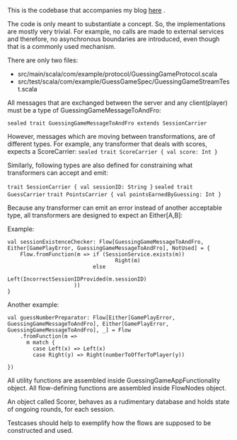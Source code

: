 This is the codebase that accompanies my blog [here](http://blogoloquy.blogspot.com/2018/09/model-correctly-and-write-less-code.html) .
 
 The code is only meant to substantiate a concept. So, the implementations are mostly very trivial. For example, no calls are made to external services and 
 therefore, no asynchronous boundaries are introduced, even though that is a commonly used mechanism.
  
  There are only two files:
 
 * src/main/scala/com/example/protocol/GuessingGameProtocol.scala
 * src/test/scala/com/example/GuessGameSpec/GuessingGameStreamTest.scala
 
 All messages that are exchanged between the server and any client(player) must be a type of GuessingGameMessageToAndFro:
 
 ```sealed trait GuessingGameMessageToAndFro extends SessionCarrier```
 
 However, messages which are moving between transformations, are of different types. For example, any transformer that deals with scores, expects a ScoreCarrier:
 ```sealed trait ScoreCarrier { val score: Int }```
 
 Similarly, following types are also defined for constraining what transformers can accept and emit:
 
 ```trait SessionCarrier { val sessionID: String }```
 ```sealed trait GuessCarrier```
 ```trait PointsCarrier { val pointsEarnedByGuessing: Int }```
 
 Because any transformer can emit an error instead of another acceptable type, all transformers are designed to expect an Either[A,B]: 
 
 Example:
 
 ```
 val sessionExistenceChecker: Flow[GuessingGameMessageToAndFro, Either[GamePlayError, GuessingGameMessageToAndFro], NotUsed] = {
     Flow.fromFunction(m => if (SessionService.exists(m)) 
                                   Right(m) 
                            else 
                                   Left(IncorrectSessionIDProvided(m.sessionID)
                      ))
 }
 ```
 
Another example:

```
val guessNumberPreparator: Flow[Either[GamePlayError, GuessingGameMessageToAndFro], Either[GamePlayError, GuessingGameMessageToAndFro], _] = Flow
    .fromFunction(m =>
      m match {
        case Left(x) => Left(x)
        case Right(y) => Right(numberToOfferToPlayer(y))

})
```
      
      
All utility functions are assembled inside GuessingGameAppFunctionality object.
All flow-defining functions are assembled inside FlowNodes object.

An object called Scorer, behaves as a rudimentary database and holds state of ongoing rounds, for each session.

Testcases should help to exemplify how the flows are supposed to be constructed and used. 
